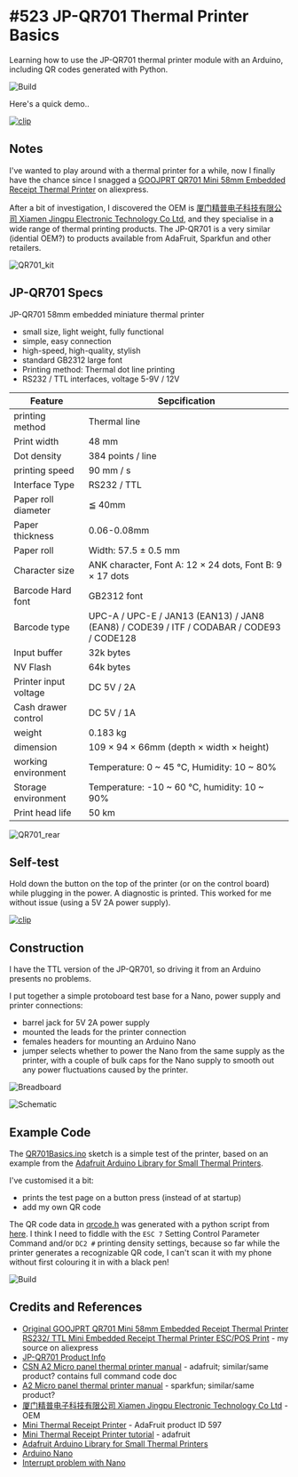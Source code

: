 # #523 JP-QR701 Thermal Printer Basics

Learning how to use the JP-QR701 thermal printer module with an Arduino, including QR codes generated with Python.

![Build](./assets/QR701Basics_build.jpg?raw=true)

Here's a quick demo..

[![clip](https://img.youtube.com/vi/U1RVI4zR9CQ/0.jpg)](https://www.youtube.com/watch?v=U1RVI4zR9CQ)

## Notes

I've wanted to play around with a thermal printer for a while, now I finally have the chance
since I snagged a [GOOJPRT QR701 Mini 58mm Embedded Receipt Thermal Printer](https://www.aliexpress.com/item/32890205918.html)
on aliexpress.

After a bit of investigation, I discovered the OEM is [厦门精普电子科技有限公司 Xiamen Jingpu Electronic Technology Co Ltd](http://www.xmjprt.com/),
and they specialise in a wide range of thermal printing products.
The JP-QR701 is a very similar (idential OEM?) to products available from AdaFruit, Sparkfun and other retailers.

![QR701_kit](./assets/QR701_kit.jpg?raw=true)

## JP-QR701 Specs

JP-QR701 58mm embedded miniature thermal printer

* small size, light weight, fully functional
* simple, easy connection
* high-speed, high-quality, stylish
* standard GB2312 large font
* Printing method: Thermal dot line printing
* RS232 / TTL interfaces, voltage 5-9V / 12V


| Feature               | Sepcification                                                                           |
|-----------------------|-----------------------------------------------------------------------------------------|
| printing method       | Thermal line                                                                            |
| Print width           | 48 mm                                                                                   |
| Dot density           | 384 points / line                                                                       |
| printing speed        | 90 mm / s                                                                               |
| Interface Type        | RS232 / TTL                                                                             |
| Paper roll diameter   | ≦ 40mm                                                                                  |
| Paper thickness       | 0.06-0.08mm                                                                             |
| Paper roll            |  Width: 57.5 ± 0.5 mm                                                                   |
| Character size        | ANK character, Font A: 12 × 24 dots, Font B: 9 × 17 dots                                |
| Barcode Hard font     | GB2312 font                                                                             |
| Barcode type          | UPC-A / UPC-E / JAN13 (EAN13) / JAN8 (EAN8) / CODE39 / ITF / CODABAR / CODE93 / CODE128 |
| Input buffer          | 32k bytes                                                                               |
| NV Flash              | 64k bytes                                                                               |
| Printer input voltage | DC 5V / 2A                                                                              |
| Cash drawer control   | DC 5V / 1A                                                                              |
| weight                | 0.183 kg                                                                                |
| dimension             | 109 × 94 × 66mm (depth × width × height)                                                |
| working environment   | Temperature: 0 ~ 45 °C, Humidity: 10 ~ 80%                                              |
| Storage environment   | Temperature: -10 ~ 60 °C, humidity: 10 ~ 90%                                            |
| Print head life       | 50 km                                                                                   |

![QR701_rear](./assets/QR701_rear.jpg?raw=true)

## Self-test

Hold down the button on the top of the printer (or on the control board) while plugging in the power.
A diagnostic is printed. This worked for me without issue (using a 5V 2A power supply).

[![clip](https://img.youtube.com/vi/RProFcxC7iY/0.jpg)](https://www.youtube.com/watch?v=RProFcxC7iY)

## Construction

I have the TTL version of the JP-QR701, so driving it from an Arduino presents no problems.

I put together a simple protoboard test base for a Nano, power supply and printer connections:

* barrel jack for 5V 2A power supply
* mounted the leads for the printer connection
* females headers for mounting an Arduino Nano
* jumper selects whether to power the Nano from the same supply as the printer, with a couple of bulk caps for the Nano supply to smooth out any power fluctuations caused by the printer.

![Breadboard](./assets/QR701Basics_bb.jpg?raw=true)

![Schematic](./assets/QR701Basics_schematic.jpg?raw=true)

## Example Code

The [QR701Basics.ino](./QR701Basics.ino) sketch is a simple test of the printer, based on an example from the
[Adafruit Arduino Library for Small Thermal Printers](https://github.com/adafruit/Adafruit-Thermal-Printer-Library).

I've customised it a bit:

* prints the test page on a button press (instead of at startup)
* add my own QR code

The QR code data in [qrcode.h](./qrcode.h) was generated with a python script from [here](https://codingkata.tardate.com/python/qrcodes/).
I think I need to fiddle with the `ESC 7` Setting Control Parameter Command and/or
`DC2 #` printing density settings, because so far while the printer generates a
recognizable QR code, I can't scan it with my phone without first colouring it in with a black pen!

![Build](./assets/QR701Basics_build.jpg?raw=true)

## Credits and References

* [Original GOOJPRT QR701 Mini 58mm Embedded Receipt Thermal Printer RS232/ TTL Mini Embedded Receipt Thermal Printer ESC/POS Print](https://www.aliexpress.com/item/32890205918.html) - my source on aliexpress
* [JP-QR701 Product Info](http://www.xmjprt.com/bbx/2457738-2457758.html?id=52829&pid=2284264)
* [CSN A2 Micro panel thermal printer manual](https://cdn-shop.adafruit.com/datasheets/CSN-A2+User+Manual.pdf) - adafruit; similar/same product? contains full command code doc
* [A2 Micro panel thermal printer manual](https://www.sparkfun.com/datasheets/Components/General/A2-user%20manual-1.pdf) - sparkfun; similar/same product?
* [厦门精普电子科技有限公司 Xiamen Jingpu Electronic Technology Co Ltd](http://www.xmjprt.com/) - OEM
* [Mini Thermal Receipt Printer](https://www.adafruit.com/product/597) - AdaFruit product ID 597
* [Mini Thermal Receipt Printer tutorial](https://learn.adafruit.com/mini-thermal-receipt-printer?view=all) - adafruit
* [Adafruit Arduino Library for Small Thermal Printers](https://github.com/adafruit/Adafruit-Thermal-Printer-Library)
* [Arduino Nano](https://store.arduino.cc/usa/arduino-nano)
* [Interrupt problem with Nano](https://forum.arduino.cc/index.php?topic=526497.0)
